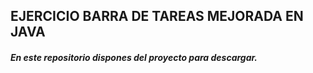 ## EJERCICIO BARRA DE TAREAS MEJORADA EN JAVA
##### En este repositorio dispones del proyecto para descargar.
